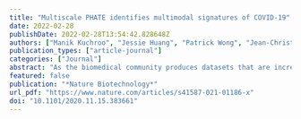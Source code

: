 ```yaml
---
title: "Multiscale PHATE identifies multimodal signatures of COVID-19"
date: 2022-02-28
publishDate: 2022-02-28T13:54:42.828648Z
authors: ["Manik Kuchroo", "Jessie Huang", "Patrick Wong", "Jean-Christophe Grenier", "Dennis Shung", admin, "Carolina Lucas", "Jon Klein", "Daniel Burkhardt", "Scott Gigante", "Abhinav Godavarthi", "Benjamin Israelow", "Tianyang Mao", "Ji Eun Oh", "Julio Silva", "Takehiro Takahashi", "Camila D. Odio", "Arnau Casanovas-Massana", "John Fournier", "Yale IMPACT Team", "Shelli Farhadian", "Charles S. Dela Cruz", "Albert I. Ko", "F. Perry Wilson", "Julie Hussin", "Guy Wolf", "Akiko Iwasaki", "Smita Krishnaswamy"]
publication_types: ["article-journal"]
categories: ["Journal"]
abstract: "As the biomedical community produces datasets that are increasingly complex and high dimensional, there is a need for more sophisticated computational tools to extract biological insights. We present Multiscale PHATE, a method that sweeps through all levels of data granularity to learn abstracted biological features directly predictive of disease outcome. Built on a coarse-graining process called diffusion condensation, Multiscale PHATE learns a data topology that can be analyzed at coarse resolutions for high-level summarizations of data and at fine resolutions for detailed representations of subsets. We apply Multiscale PHATE to a coronavirus disease 2019 (COVID-19) dataset with 54 million cells from 168 hospitalized patients and find that patients who die show CD16hiCD66blo neutrophil and IFN-γ+ granzyme B+ Th17 cell responses. We also show that population groupings from Multiscale PHATE directly fed into a classifier predict disease outcome more accurately than naive featurizations of the data. Multiscale PHATE is broadly generalizable to different data types, including flow cytometry, single-cell RNA sequencing (scRNA-seq), single-cell sequencing assay for transposase-accessible chromatin (scATAC-seq), and clinical variables."
featured: false
publication: "*Nature Biotechnology*"
url_pdf: "https://www.nature.com/articles/s41587-021-01186-x"
doi: "10.1101/2020.11.15.383661"
---
```


